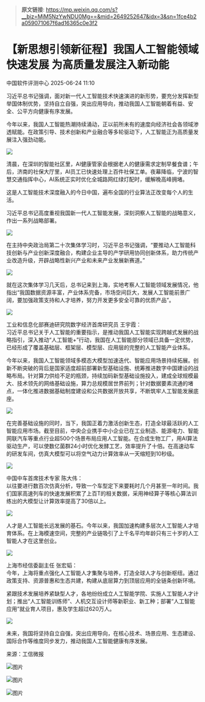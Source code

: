 > **原文链接**: https://mp.weixin.qq.com/s?__biz=MjM5NzYwNDU0Mg==&mid=2649252647&idx=3&sn=1fce4b2a059071067f6ad16365c0e3f2

#  【新思想引领新征程】我国人工智能领域快速发展 为高质量发展注入新动能  
 中国软件评测中心   2025-06-24 11:10  
  
习近平总书记强调，面对新一代人工智能技术快速演进的新形势，要充分发挥新型举国体制优势，坚持自立自强，突出应用导向，推动我国人工智能朝着有益、安全、公平方向健康有序发展。  
  
今年以来，我国人工智能热潮持续涌动，正以前所未有的速度向经济社会各领域渗透赋能。在政策引导、技术创新和产业融合等多轮驱动下，人工智能正为高质量发展注入强劲动能。  
  
![](https://mmbiz.qpic.cn/sz_mmbiz_jpg/G0YfOInuXpuIh3Evr8bljGp0ObepONNpG08qiaYebSaIsAdFWzRXO16DcxGLIQlHxpibIic2ibZcyudHyP4Gmn5icsw/640?wx_fmt=jpeg&from=appmsg "")  
  
清晨，在深圳的智能社区里，AI健康管家会根据老人的健康需求定制早餐食谱；午后，济南的社保大厅里，AI员工已快速处理上百件社保工单。夜幕降临，宁波的智慧交通指挥中心，AI系统正实时优化全城路网红绿灯配时，缓解晚高峰拥堵。  
  
这是人工智能技术深度融入的今日中国，遍布全国的行业算法正改变每个人的生活。  
  
习近平总书记高度重视我国新一代人工智能发展，深刻洞察人工智能的战略意义，作出一系列战略部署。  
  
![](https://mmbiz.qpic.cn/sz_mmbiz_jpg/G0YfOInuXpuIh3Evr8bljGp0ObepONNpszFoqk9hreibbH9MMmzBkc8Hf7sg1tGTvsYwl47cWhGHiaZ30rp5wicHQ/640?wx_fmt=jpeg&from=appmsg "")  
  
在主持中央政治局第二十次集体学习时，习近平总书记强调，“要推动人工智能科技创新与产业创新深度融合，构建企业主导的产学研用协同创新体系，助力传统产业改造升级，开辟战略性新兴产业和未来产业发展新赛道。”  
  
![](https://mmbiz.qpic.cn/sz_mmbiz_jpg/G0YfOInuXpuIh3Evr8bljGp0ObepONNpicM5OjXS0FQGb1BVhlCA0oqXb9ehy3htKg904LibxxJrJhahqKkDroHg/640?wx_fmt=jpeg&from=appmsg "")  
  
就在这次集体学习几天后，总书记来到上海，实地考察人工智能领域发展情况，他指出“我国数据资源丰富，产业体系完备，市场空间巨大，发展人工智能前景广阔，要加强政策支持和人才培养，努力开发更多安全可靠的优质产品”。  
  
![](https://mmbiz.qpic.cn/sz_mmbiz_jpg/G0YfOInuXpuIh3Evr8bljGp0ObepONNphrQqAbicCHdPU0e6xOpIE6VSW0kS8zNG7lOt4mdq04HoYH3DazGIw7A/640?wx_fmt=jpeg&from=appmsg "")  
  
  
工业和信息化部赛迪研究院数字经济首席研究员 王宇霞：  
习近平总书记关于人工智能的重要指示，是推动我国人工智能实现跨越式发展的战略指引，深入推动“人工智能+”行动，我国在人工智能部分领域已具备一定优势，已经形成了覆盖基础层、框架层、模型层、应用层的完整的人工智能产业体系。  
  
  
今年以来，我国人工智能领域多模态大模型加速迭代、智能应用场景持续拓展。创新不断突破的背后是国家适度超前部署新型基础设施、统筹推进数字中国建设的战略布局。针对算力供给不足的瓶颈，持续加码新型基础设施投入，建成全球规模最大、技术领先的网络基础设施，算力总规模居世界前列；针对数据要素流通的堵点，一体化推进数据基础制度建设和公共数据开放共享，不断筑牢人工智能发展底座。  
  
![](https://mmbiz.qpic.cn/sz_mmbiz_jpg/G0YfOInuXpuIh3Evr8bljGp0ObepONNpIcE5SmmkNhS7FyMP7z6DkI92t7teR2FETmvz0P8pyF5aMTx9DRDbnw/640?wx_fmt=jpeg&from=appmsg "")  
  
在完善基础设施的同时，当下，我国正着力激活创新生态，打造全球最活跃的人工智能应用市场。截至目前，中央企业携手中小企业已在工业制造、能源电力、智能网联汽车等重点行业超500个场景布局应用人工智能。在合成生物工厂，用AI算法驱动生产，可以使数亿菌群24小时优化发酵工艺，效率提升了十倍。在高速动车的研发车间，仿真大模型可以将空气动力计算效率从一天缩短到10秒级。  
  
![](https://mmbiz.qpic.cn/sz_mmbiz_jpg/G0YfOInuXpuIh3Evr8bljGp0ObepONNpTkVB9OQ4p3TPYdllRcMwvC4UPmgBficfMk1j6ejgRsTkYsvCx4H2Q1A/640?wx_fmt=jpeg&from=appmsg "")  
  
  
中国中车首席技术专家 陈大伟：  
以往要进行数百次仿真分析，导致一个车型定下来要耗时几个月甚至一年时间。我们国家高速列车的快速发展积累了上百T的相关数据，采用神经算子等核心算法训练出的大模型让计算效率提高了30倍以上。  
  
  
![](https://mmbiz.qpic.cn/sz_mmbiz_jpg/G0YfOInuXpuIh3Evr8bljGp0ObepONNpJKibDricpn1ib5MGlCINILTjKOyuzaKTbMcBMLVzeOhpE0SP8FLZgyQbw/640?wx_fmt=jpeg&from=appmsg "")  
  
人才是人工智能长远发展的基石。今年以来，我国加速构建多层次人工智能人才培育体系。在上海模速空间，完整的产业链吸引了上千名平均年龄只有三十岁的人工智能人才在这里创业。  
  
![](https://mmbiz.qpic.cn/sz_mmbiz_jpg/G0YfOInuXpuIh3Evr8bljGp0ObepONNpy5qZibVW0iacEZ4BHhlK6Qw7gMm0RWx2BoviccD43g3z1ESv5icBJqibEMg/640?wx_fmt=jpeg&from=appmsg "")  
  
  
上海市经信委副主任 张宏韬：  
今年，上海将重点强化人工智能人才集聚与培养，打造全球人才与创新枢纽。通过政策支持、资源普惠和生态共建，构建从底层算力到顶层应用的全链条创新环境。  
  
  
紧跟技术发展培养紧缺型人才，各地纷纷成立人工智能学院、实施人工智能人才计划；推出“人工智能训练师”、人机交互设计师等新职业、新工种；部署“人工智能应用”就业育人项目，惠及学生超过620万人。  
  
![](https://mmbiz.qpic.cn/sz_mmbiz_jpg/G0YfOInuXpuIh3Evr8bljGp0ObepONNps2hwbheS1JuViaYR1cpD79YqC7pg9PtLPLaByV8RzCpyEB3JjWwPicnQ/640?wx_fmt=jpeg&from=appmsg "")  
  
未来，我国将坚持自立自强，突出应用导向，在核心技术、场景应用、生态建设、国际合作等维度同步发力，推动我国人工智能健康有序发展。  
  
来源：工信微报  
  
![图片](https://mmbiz.qpic.cn/mmbiz_gif/W8xz8ZaewQq6VPRqL3qqYjGeazTvsjFnNSaoJ6rlHT5HW0mYHHibF5licMx8RvVpbibhjotzjYL5z37Gahe37BsIw/640?wx_fmt=gif&wxfrom=5&wx_lazy=1&tp=webp "")  
  
![图片](https://mmbiz.qpic.cn/mmbiz_gif/W8xz8ZaewQq6VPRqL3qqYjGeazTvsjFnzicSMCvlJ9nxqWGibEo8I4lqywRGhD6OR0gEqmN74BoaVPN6eUs0Z5uQ/640?wx_fmt=gif&wxfrom=5&wx_lazy=1&tp=webp "")  
  
![图片](https://mmbiz.qpic.cn/sz_mmbiz_jpg/W8xz8ZaewQrZYGuS1e2micmmOxyGk7TgUVnHUd7fNLlg2hHtauwORG5zsxuzTbUgcmy6oibBgpBMkQbBKBLwgjnw/640?wx_fmt=other&wxfrom=5&wx_lazy=1&wx_co=1&tp=webp "")  
  
